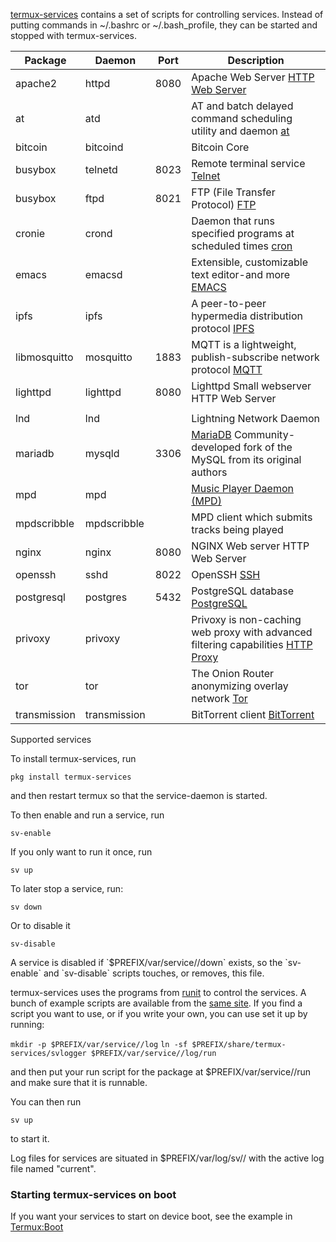 [termux-services](https://github.com/termux/termux-services) contains a
set of scripts for controlling services. Instead of putting commands in
\~/.bashrc or \~/.bash_profile, they can be started and stopped with
termux-services.

| Package      | Daemon       | Port | Description                                                                                                                    |
|--------------|--------------|------|--------------------------------------------------------------------------------------------------------------------------------|
| apache2      | httpd        | 8080 | Apache Web Server [HTTP Web Server](https://en.wikipedia.org/wiki/Web_server)                                                  |
| at           | atd          |      | AT and batch delayed command scheduling utility and daemon [at](https://en.wikipedia.org/wiki/At_(command))                    |
| bitcoin      | bitcoind     |      | Bitcoin Core                                                                                                                   |
| busybox      | telnetd      | 8023 | Remote terminal service [Telnet](https://en.wikipedia.org/wiki/Telnet)                                                         |
| busybox      | ftpd         | 8021 | FTP (File Transfer Protocol) [FTP](https://en.wikipedia.org/wiki/File_Transfer_Protocol)                                       |
| cronie       | crond        |      | Daemon that runs specified programs at scheduled times [cron](https://en.wikipedia.org/wiki/Cron)                              |
| emacs        | emacsd       |      | Extensible, customizable text editor-and more [EMACS](https://www.emacswiki.org/emacs/EmacsAsDaemon)                           |
| ipfs         | ipfs         |      | A peer-to-peer hypermedia distribution protocol [IPFS](https://en.wikipedia.org/wiki/InterPlanetary_File_System)               |
| libmosquitto | mosquitto    | 1883 | MQTT is a lightweight, publish-subscribe network protocol [MQTT](https://en.wikipedia.org/wiki/MQTT)                           |
| lighttpd     | lighttpd     | 8080 | Lighttpd Small webserver HTTP Web Server                                                                                       |
|              |              |      |                                                                                                                                |
| lnd          | lnd          |      | Lightning Network Daemon                                                                                                       |
| mariadb      | mysqld       | 3306 | [MariaDB](https://en.wikipedia.org/wiki/MariaDB) Community-developed fork of the MySQL from its original authors               |
| mpd          | mpd          |      | [Music Player Daemon (MPD)](https://en.wikipedia.org/wiki/Music_Player_Daemon)                                                 |
| mpdscribble  | mpdscribble  |      | MPD client which submits tracks being played                                                                                   |
| nginx        | nginx        | 8080 | NGINX Web server HTTP Web Server                                                                                               |
| openssh      | sshd         | 8022 | OpenSSH [SSH](https://en.wikipedia.org/wiki/Secure_Shell_Protocol)                                                             |
| postgresql   | postgres     | 5432 | PostgreSQL database [PostgreSQL](https://en.wikipedia.org/wiki/PostgreSQL)                                                     |
| privoxy      | privoxy      |      | Privoxy is non-caching web proxy with advanced filtering capabilities [HTTP Proxy](https://en.wikipedia.org/wiki/Proxy_server) |
| tor          | tor          |      | The Onion Router anonymizing overlay network [Tor](https://en.wikipedia.org/wiki/Tor_(network))                                |
| transmission | transmission |      | BitTorrent client [BitTorrent](https://en.wikipedia.org/wiki/BitTorrent)                                                       |

Supported services

To install termux-services, run

`pkg install termux-services`

and then restart termux so that the service-daemon is started.

To then enable and run a service, run

`sv-enable `<service>

If you only want to run it once, run

`sv up `<service>

To later stop a service, run:

`sv down `<service>

Or to disable it

`sv-disable `<service>

A service is disabled if \`\$PREFIX/var/service/<service>/down\` exists,
so the \`sv-enable\` and \`sv-disable\` scripts touches, or removes,
this file.

termux-services uses the programs from
[runit](http://smarden.org/runit/) to control the services. A bunch of
example scripts are available from the [same
site](http://smarden.org/runit/runscripts.html). If you find a script
you want to use, or if you write your own, you can use set it up by
running:

`mkdir -p $PREFIX/var/service/`<PKG>`/log`
`ln -sf $PREFIX/share/termux-services/svlogger $PREFIX/var/service/`<PKG>`/log/run`

and then put your run script for the package at
\$PREFIX/var/service/<PKG>/run and make sure that it is runnable.

You can then run

`sv up `<PKG>

to start it.

Log files for services are situated in \$PREFIX/var/log/sv/<PKG>/ with
the active log file named "current".

### Starting termux-services on boot

If you want your services to start on device boot, see the example in
[Termux:Boot](Termux:Boot)
